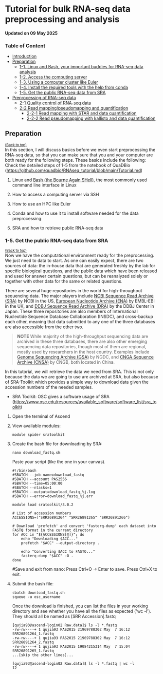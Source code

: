 # Tutorial for bulk RNA-seq data preprocessing and analysis
#### Updated on 09 May 2025
### Table of Content
  * [Introduction](#introduction)
  * [Preparation](#preparation)
    * [1-1. Linux and Bash, your important buddies for RNA-seq data analysis](#1-1-linux-and-bash-your-important-buddies-for-rna-seq-data-analysis)
    * [1-2. Access the computing server](#1-2-access-the-computing-server)
    * [1-3. Using a computer cluster like Euler](#1-3-using-a-computer-cluster-like-euler)
    * [1-4. Install the required tools with the help from conda](#1-4-install-the-required-tools-with-the-help-from-conda)
    * [1-5. Get the public RNA-seq data from SRA](#1-5-get-the-public-rna-seq-data-from-sra)
  * [Preprocessing of RNA-seq data](#preprocessing-of-rna-seq-data)
    * [2-1 Quality control of RNA-seq data](#2-1-quality-control-of-rna-seq-data)
    * [2-2 Read mapping/pseudomapping and quantification](#2-2-read-mappingpseudomapping-and-quantification)
      * [2-2-1 Read mapping with STAR and data quantification](#2-2-1-read-mapping-with-star-and-data-quantification)
      * [2-2-2 Read pseudomapping with kallisto and data quantification](#2-2-2-read-pseudomapping-with-kallisto-and-data-quantification)


## Preparation
<sub><a href="#top">(Back to top)</a></sub></br>
In this section, I will discuss basics before we even start preprocessing the RNA-seq data, so that you can make sure that you and your computer are both ready for the following steps. These basics include the following:
Check the detailed steps of 1-5 from the notebook of QuaDBio (https://github.com/quadbio/RNAseq_tutorial/blob/main/Tutorial.md)
1. Linux and [Bash (the Bourne Again SHell)](https://www.gnu.org/software/bash/), the most commonly used command line interface in Linux
2. How to access a computing server via SSH
3. How to use an HPC like Euler
4. Conda and how to use it to install software needed for the data preprocessing

5. SRA and how to retrieve public RNA-seq data
### 1-5. Get the public RNA-seq data from SRA
<sub><a href="#top">(Back to top)</a></sub></br>
Now we have the computational environment ready for the preprocessing. We just need to data to start. As one can easily expect, there are two sources of data: the in-house data that are generated freshly by the lab for specific biological questions, and the public data which have been released and used for answer certain questions, but can be reanalyzed solely or together with other data for the same or related questions.

There are several huge repositories in the world for high-throughput sequencing data. The major players include [NCBI Sequence Read Archive (SRA)](https://www.ncbi.nlm.nih.gov/sra) by NCBI in the US, [European Nucleotide Archive (ENA)](https://www.ebi.ac.uk/ena/browser/home) by EMBL-EBI in the UK, and [DDBJ Sequence Read Archive (DRA)](https://www.ddbj.nig.ac.jp/dra/index-e.html) by the DDBJ Center in Japan. These three repositories are also members of International Nucleotide Sequence Database Collaboration (INSDC), and cross-backup each other, meaning that data submitted to any one of the three databases are also accessible from the other two.

>**NOTE**
>While majority of the high-throughput sequencing data are archived in these three databases, there are also other emerging sequencing data repositories, though most of them are regional, mostly used by researchers in the host country. Examples include [Genome Sequencing Archive (GSA)](https://ngdc.cncb.ac.cn/gsa/) by NGDC, and [CNGA Sequence Archive (CNSA)](https://db.cngb.org/cnsa/) by CNGB, both located in China.

In this tutorial, we will retrieve the data we need from SRA. This is not only because the data we are going to use are archived at SRA, but also because of SRA-Toolkit which provides a simple way to download data given the accession numbers of the needed samples.

- SRA Toolkit: OSC gives a software usage of SRA (https://www.osc.edu/resources/available_software/software_list/sra_toolkit)
1) Open the terminal of Ascend
2) View available modules:
   ```console
   module spider sratoolkit
   ```
3) Create the bash file for downloading by SRA:
   ```console
   nano download_fastq.sh
   ```
   Paste your script (like the one in your canvas).
   
   ```console
   #!/bin/bash
   #SBATCH --job-name=download_fastq
   #SBATCH --account PAS2556
   #SBATCH --time=05:00:00
   #SBATCH --ntasks=1
   #SBATCH --output=download_fastq_%j.log
   #SBATCH --error=download_fastq_%j.err
   
   module load sratoolkit/3.0.2
   
   # List of accession numbers
   ACCESSIONS=("SRR26891264" "SRR26891265" "SRR26891266")
   
   # Download 'prefetch' and convert 'fasterq-dump' each dataset into FASTQ format in the current directory
   for ACC in "${ACCESSIONS[@]}"; do
       echo "Downloading $ACC..."
       prefetch "$ACC" --output-directory .
   
       echo "Converting $ACC to FASTQ..."
       fasterq-dump "$ACC" -O .
   done
   ```
   #Save and exit from nano: Press Ctrl+O → Enter to save. Press Ctrl+X to exit.

5) Submit the bash file:
   ```console
   sbatch download_fastq.sh
   squeue -u osc_username
   ```
      
  
   Once the download is finished, you can list the files in your working directory and see whether you have all the files as expected ('wc -l'). They should all be named as [SRR Accession].fastq
   
   ```console
   [qujia93@ascend-login02 Raw.data]$ ls -l *.fastq
   -rw-rw----+ 1 qujia93 PAS2015 21969788302 May  7 16:12 SRR26891264_1.fastq
   -rw-rw----+ 1 qujia93 PAS2015 21969788302 May  7 16:12 SRR26891264_2.fastq
   -rw-rw----+ 1 qujia93 PAS2015 19084215314 May  7 15:04 SRR26891265_1.fastq
   ...[skip the other lines]...

   [qujia93@ascend-login02 Raw.data]$ ls -l *.fastq | wc -l
   12

